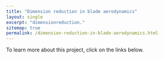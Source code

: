 ```yaml
---
title: "Dimension reduction in blade aerodynamics"
layout: single
excerpt: "dimensionreduction."
sitemap: true
permalink: /dimension-reduction-in-blade-aerodynamics.html
---
```


To learn more about this project, click on the links below.

